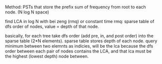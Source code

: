 Method: PSTs that store the prefix sum of frequency from root to each node. (N log N space)

find LCA in log N with bei zeng (rmq) or constant time rmq: sparse table of dfs order of nodes, value = depth of that node.

basically, for each tree take dfs order (add pre, in, and post order) into the sparse table (2\*N elements). sparse table stores depth of each node. query minimum between two elemnts as indicies, will be the lca because the dfs order between each pair of nodes contains the LCA, and that lca must be the highest (lowest depth) node between.

